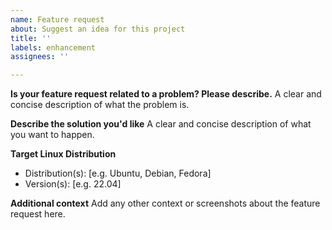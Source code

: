 ```yaml
---
name: Feature request
about: Suggest an idea for this project
title: ''
labels: enhancement
assignees: ''

---
```


**Is your feature request related to a problem? Please describe.**
A clear and concise description of what the problem is.

**Describe the solution you'd like**
A clear and concise description of what you want to happen.

**Target Linux Distribution**
- Distribution(s): [e.g. Ubuntu, Debian, Fedora]
- Version(s): [e.g. 22.04]

**Additional context**
Add any other context or screenshots about the feature request here.
